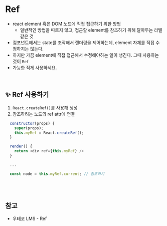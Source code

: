 # Ref

- react element 혹은 DOM 노드에 직접 접근하기 위한 방법
  - 일반적인 방법을 따르지 않고, 접근할 element를 참조하기 위해 달아두는 라벨같은 것
- 컴포넌트에서는 state를 조작해서 렌더링을 제어하는데, element 자체를 직접 수정하지는 않는다.
- 하지만 가끔 element에 직접 접근해서 수정해야하는 일이 생긴다. 그때 사용하는 것이 `Ref`
- 가능한 적게 사용하세요.

<br>

## ✨ Ref 사용하기

1. `React.createRef()`를 사용해 생성
2. 참조하려는 노드의 ref attr에 연결

```js
  constructor(props) {
    super(props);
    this.myRef = React.createRef();
  }

  render() {
    return <div ref={this.myRef} />
  }

  ...

  const node = this.myRef.current; // 참조하기
```

<br>
<br>

## 참고

- 우테코 LMS - Ref
